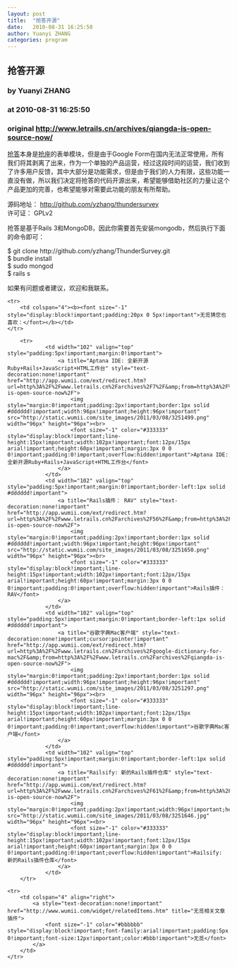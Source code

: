 ```yaml
---
layout: post
title:  "抢答开源"
date:   2010-08-31 16:25:50
author: Yuanyi ZHANG
categories: program
---
```


## 抢答开源
### by Yuanyi ZHANG
### at 2010-08-31 16:25:50
### original <http://www.letrails.cn/archives/qiangda-is-open-source-now/>

<p><a href="http://www.51qiangda.com">抢答</a>本身是<a href="http://www.51qiangzuo.com">抢座</a>的表单模块，但是由于Google Form在国内无法正常使用，所有我们将其剥离了出来，作为一个单独的产品运营，经过这段时间的运营，我们收到了许多用户反馈，其中大部分是功能需求，但是由于我们的人力有限，这些功能一直没有做，所以我们决定将抢答的代码开源出来，希望能够借助社区的力量让这个产品更加的完善，也希望能够对需要此功能的朋友有所帮助。</p>
<p>源码地址： <a href="http://github.com/yzhang/thundersurvey">http://github.com/yzhang/thundersurvey</a><br>
许可证： GPLv2</p>
<p>抢答是基于Rails 3和MongoDB，因此你需要首先安装mongodb，然后执行下面的命令即可：</p>
<p>$ git clone http://github.com/yzhang/ThunderSurvey.git<br>
$ bundle install<br>
$ sudo mongod<br>
$ rails s</p>
<p>如果有问题或者建议，欢迎和我联系。</p>
<table cellspacing="0" cellpadding="3" border="0" style="clear:both">
    
    <tr>
        <td colspan="4"><b><font size="-1" style="display:block!important;padding:20px 0 5px!important">无觅猜您也喜欢：</font></b></td>
    </tr>
    
        <tr>
                <td width="102" valign="top" style="padding:5px!important;margin:0!important">
                    <a title="Aptana IDE: 全新开源Ruby+Rails+JavaScript+HTML工作台" style="text-decoration:none!important" href="http://app.wumii.com/ext/redirect.htm?url=http%3A%2F%2Fwww.letrails.cn%2Farchives%2F7%2F&amp;from=http%3A%2F%2Fwww.letrails.cn%2Farchives%2Fqiangda-is-open-source-now%2F">
                        <img style="margin:0!important;padding:2px!important;border:1px solid #dddddd!important;width:96px!important;height:96px!important" src="http://static.wumii.com/site_images/2011/03/08/3251499.png" width="96px" height="96px"><br>
                        <font size="-1" color="#333333" style="display:block!important;line-height:15px!important;width:102px!important;font:12px/15px arial!important;height:60px!important;margin:3px 0 0 0!important;padding:0!important;overflow:hidden!important">Aptana IDE: 全新开源Ruby+Rails+JavaScript+HTML工作台</font>
                    </a>
                </td>
                <td width="102" valign="top" style="padding:5px!important;margin:0!important;border-left:1px solid #dddddd!important">
                    <a title="Rails插件： RAV" style="text-decoration:none!important" href="http://app.wumii.com/ext/redirect.htm?url=http%3A%2F%2Fwww.letrails.cn%2Farchives%2F56%2F&amp;from=http%3A%2F%2Fwww.letrails.cn%2Farchives%2Fqiangda-is-open-source-now%2F">
                        <img style="margin:0!important;padding:2px!important;border:1px solid #dddddd!important;width:96px!important;height:96px!important" src="http://static.wumii.com/site_images/2011/03/08/3251650.png" width="96px" height="96px"><br>
                        <font size="-1" color="#333333" style="display:block!important;line-height:15px!important;width:102px!important;font:12px/15px arial!important;height:60px!important;margin:3px 0 0 0!important;padding:0!important;overflow:hidden!important">Rails插件： RAV</font>
                    </a>
                </td>
                <td width="102" valign="top" style="padding:5px!important;margin:0!important;border-left:1px solid #dddddd!important">
                    <a title="谷歌字典Mac客户端" style="text-decoration:none!important;cursor:pointer!important" href="http://app.wumii.com/ext/redirect.htm?url=http%3A%2F%2Fwww.letrails.cn%2Farchives%2Fgoogle-dictionary-for-mac%2F&amp;from=http%3A%2F%2Fwww.letrails.cn%2Farchives%2Fqiangda-is-open-source-now%2F">
                        <img style="margin:0!important;padding:2px!important;border:1px solid #dddddd!important;width:96px!important;height:96px!important" src="http://static.wumii.com/site_images/2011/03/08/3251297.png" width="96px" height="96px"><br>
                        <font size="-1" color="#333333" style="display:block!important;line-height:15px!important;width:102px!important;font:12px/15px arial!important;height:60px!important;margin:3px 0 0 0!important;padding:0!important;overflow:hidden!important">谷歌字典Mac客户端</font>
                    </a>
                </td>
                <td width="102" valign="top" style="padding:5px!important;margin:0!important;border-left:1px solid #dddddd!important">
                    <a title="Railsify: 新的Rails插件仓库" style="text-decoration:none!important" href="http://app.wumii.com/ext/redirect.htm?url=http%3A%2F%2Fwww.letrails.cn%2Farchives%2F61%2F&amp;from=http%3A%2F%2Fwww.letrails.cn%2Farchives%2Fqiangda-is-open-source-now%2F">
                        <img style="margin:0!important;padding:2px!important;width:96px!important;height:96px!important" src="http://static.wumii.com/site_images/2011/03/08/3251646.jpg" width="96px" height="96px"><br>
                        <font size="-1" color="#333333" style="display:block!important;line-height:15px!important;width:102px!important;font:12px/15px arial!important;height:60px!important;margin:3px 0 0 0!important;padding:0!important;overflow:hidden!important">Railsify: 新的Rails插件仓库</font>
                    </a>
                </td>
        </tr>
    
    <tr>
        <td colspan="4" align="right">
            <a style="text-decoration:none!important" href="http://www.wumii.com/widget/relatedItems.htm" title="无觅相关文章插件">
                <font size="-1" color="#bbbbbb" style="display:block!important;font-family:arial!important;padding:5px 0!important;font-size:12px!important;color:#bbb!important">无觅</font>
            </a>
        </td>
    </tr>
</table>